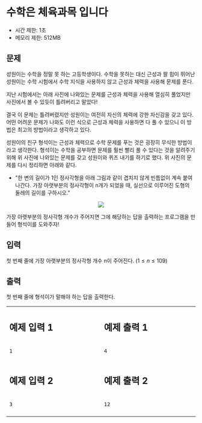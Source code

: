 # 수학은 체육과목 입니다

* 시간 제한: 1초
* 메모리 제한: 512MB

## 문제

성원이는 수학을 정말 못 하는 고등학생이다. 수학을 못하는 대신 근성과 팔 힘이 뛰어난 성원이는 수학 시험에서 수학 지식을 사용하지 않고 근성과 체력을 사용해 문제를 푼다. 

지난 시험에서는 아래 사진에 나와있는 문제를 근성과 체력을 사용해 열심히 풀었지만 사진에서 볼 수 있듯이 틀려버리고 말았다!


결국 이 문제는 틀려버렸지만 성원이는 여전히 자신의 체력에 강한 자신감을 갖고 있다. 
어떤 어려운 문제가 나와도 이런 식으로 근성과 체력을 사용하면 다 풀 수 있으니 이 방법은 최고의 방법이라고 생각하고 있다.

성원이의 친구 형석이는 근성과 체력으로 수학 문제를 푸는 것은 굉장히 무식한 방법이라고 생각한다. 
형석이는 수학을 공부하면 문제를 훨씬 빨리 풀 수 있다는 것을 알려주기 위해 위 사진에 나와있는 문제를 갖고 성원이와 퀴즈 내기를 하기로 했다. 
위 사진의 문제를 다시 정리하면 아래와 같다.

* "한 변의 길이가 1인 정사각형을 아래 그림과 같이 겹치지 않게 빈틈없이 계속 붙여 나간다. 가장 아랫부분의 정사각형이 n개가 되었을 때, 실선으로 이루어진 도형의 둘레의 길이를 구하시오."

<p align="center"><img src="https://github.com/kmc0724/kmc0724/assets/90677740/219b70db-cb49-4a02-8285-04aa440e2c8d"/></p>

가장 아랫부분의 정사각형 개수가 주어지면 그에 해당하는 답을 출력하는 프로그램을 만들어 형석이를 도와주자!

## 입력

첫 번째 줄에 가장 아랫부분의 정사각형 개수 n이 주어진다.  $(1 ≤ n ≤ 109)$


## 출력

첫 번째 줄에 형석이가 말해야 하는 답을 출력한다.

<table>
<tr>
<td>
  
## 예제 입력 1
</td>
<td>

## 예제 출력 1
</td>
<tr>
</tr>
<tr>
<td>

```
1
```
  
</td>
<td>

```
4
```
  
</td>
</tr>
<tr>
</tr>
<tr>
<td>
  
## 예제 입력 2
</td>
<td>

## 예제 출력 2
</td>
<tr>
</tr>
<tr>
<td>

```
3
```
  
</td>
<td>

```
12
```
  
</td>
</tr>
<tr>
</tr>
<tr>
<td>
<img width="4410" height="1">
</td>
<td>
<img width="4410" height="1">
</td>
</tr>
</table>


